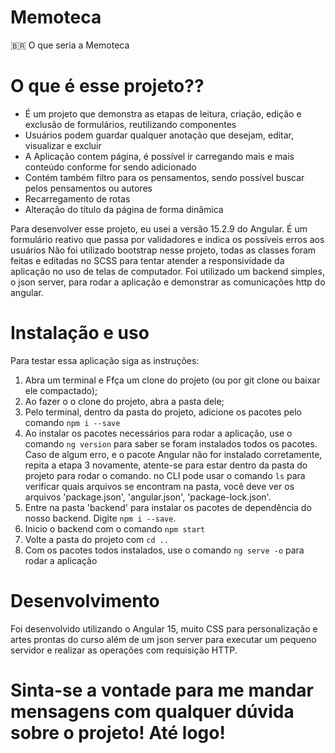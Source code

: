 # Memoteca

:brazil:
O que seria a Memoteca


# O que é esse projeto??
* É um projeto que demonstra as etapas de leitura, criação, edição e exclusão de formulários, reutilizando componentes
* Usuários podem guardar qualquer anotação que desejam, editar, visualizar e excluir
* A Aplicação contem página, é possível ir carregando mais e mais conteúdo conforme for sendo adicionado
* Contém também filtro para os pensamentos, sendo possível buscar pelos pensamentos ou autores
* Recarregamento de rotas
* Alteração do título da página de forma dinâmica

Para desenvolver esse projeto, eu usei a versão 15.2.9 do Angular.
É um formulário reativo que passa por validadores e indica os possíveis erros aos usuários
Não foi utilizado bootstrap nesse projeto, todas as classes foram feitas e editadas no SCSS para tentar atender a responsividade da aplicação no uso de telas de computador.
Foi utilizado um backend simples, o json server, para rodar a aplicação e demonstrar as comunicações http do angular.

# Instalação e uso
Para testar essa aplicação siga as instruções:

1. Abra um terminal e Ffça um clone do projeto (ou por git clone ou baixar ele compactado);
2. Ao fazer o o clone do projeto, abra a pasta dele;
3. Pelo terminal, dentro da pasta do projeto, adicione os pacotes pelo comando ```npm i --save```
4. Ao instalar os pacotes necessários para rodar a aplicação, use o comando ```ng version``` para saber se foram instalados todos os pacotes. Caso de algum erro, e o pacote Angular não for  instalado corretamente, repita a etapa 3 novamente, atente-se para estar dentro da pasta do projeto para rodar o comando. no CLI pode usar o comando ```ls``` para verificar quais arquivos se encontram na pasta, você deve ver os arquivos 'package.json', 'angular.json', 'package-lock.json'.
5. Entre na pasta 'backend' para instalar os pacotes de dependência do nosso backend. Digite ```npm i --save```.
6. Inicio o backend com o comando ```npm start```
7. Volte a pasta do projeto com ```cd ..```
8. Com os pacotes todos instalados, use o comando ```ng serve -o``` para rodar a aplicação


# Desenvolvimento
Foi desenvolvido utilizando o Angular 15, muito CSS para personalização e artes prontas do curso além de um json server para executar um pequeno servidor e realizar
as operações com requisição HTTP. 

# Sinta-se a vontade para me mandar mensagens com qualquer dúvida sobre o projeto! Até logo!